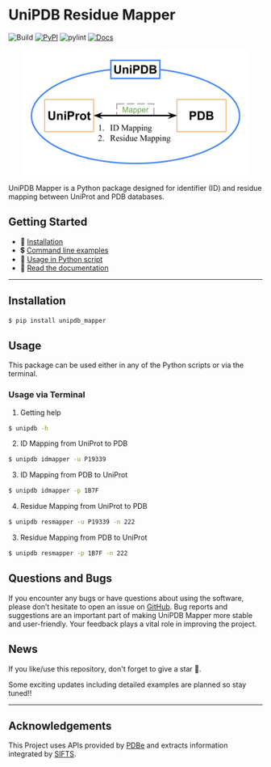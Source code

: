 # UniPDB Residue Mapper 
![Build](https://img.shields.io/github/actions/workflow/status/HrishiDhondge/unipdb_mapper/build_publish.yml?branch=main)
[![PyPI](https://img.shields.io/pypi/v/unipdb_mapper?logo=pypi)](https://pypi.org/project/unipdb-mapper)
![pylint](https://img.shields.io/badge/PyLint-9.65-yellow?logo=python&logoColor=white)
[![Docs](https://readthedocs.org/projects/unipdb-mapper/badge/?version=latest)](https://unipdb-mapper.readthedocs.io/)


<p align="center"><img src="https://github.com/HrishiDhondge/unipdb_mapper/raw/main/docs/logo.png" height="250"/></p>

UniPDB Mapper is a Python package designed for identifier (ID) and residue mapping between UniProt and PDB databases.


## Getting Started
- 🚀 [Installation](https://unipdb-mapper.readthedocs.io/en/latest/installation.html)
- 💲 [Command line examples](https://unipdb-mapper.readthedocs.io/en/latest/cli.html)
- 🐍 [Usage in Python script](https://unipdb-mapper.readthedocs.io/en/latest/scripting.html)
- 📖 [Read the documentation](https://unipdb-mapper.readthedocs.io/)

---


## Installation

```sh
$ pip install unipdb_mapper
```

## Usage
This package can be used either in any of the Python scripts or via the terminal. 

### Usage via Terminal
1. Getting help

```sh
$ unipdb -h
```

2. ID Mapping from UniProt to PDB
```sh
$ unipdb idmapper -u P19339
```

3. ID Mapping from PDB to UniProt
```sh
$ unipdb idmapper -p 1B7F
```

4. Residue Mapping from UniProt to PDB
```sh
$ unipdb resmapper -u P19339 -n 222
```

3. Residue Mapping from PDB to UniProt
```sh
$ unipdb resmapper -p 1B7F -n 222
```


## Questions and Bugs
If you encounter any bugs or have questions about using the software, please don’t hesitate to open an issue on [GitHub](https://github.com/HrishiDhondge/unipdb_mapper.git). Bug reports and suggestions are an important part of making UniPDB Mapper more stable and user-friendly. Your feedback plays a vital role in improving the project.

## News
If you like/use this repository, don't forget to give a star 🌟.

Some exciting updates including detailed examples are planned so stay tuned!!

---
## Acknowledgements
This Project uses APIs provided by [PDBe](https://www.ebi.ac.uk/pdbe/) and extracts information integrated by [SIFTS](https://www.ebi.ac.uk/pdbe/docs/sifts/). 

